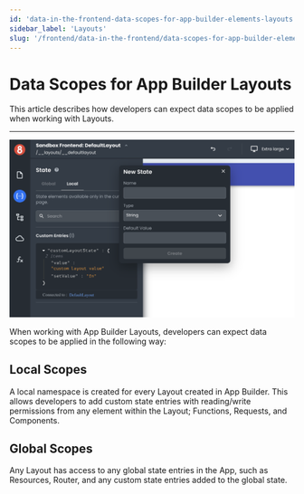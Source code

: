 ```yaml
---
id: 'data-in-the-frontend-data-scopes-for-app-builder-elements-layouts'
sidebar_label: 'Layouts'
slug: '/frontend/data-in-the-frontend/data-scopes-for-app-builder-elements/layouts'
---
```


# Data Scopes for App Builder Layouts

This article describes how developers can expect data scopes to be applied when working with Layouts.
___

![App Builder Layout State](./_images/ab-data-in-the-frontend-data-scopes-for-app-builder-elements-layouts-1.png)

When working with App Builder Layouts, developers can expect data scopes to be applied in the following way:

## Local Scopes

A local namespace is created for every Layout created in App Builder. This allows developers to add custom state entries with reading/write permissions from any element within the Layout; Functions, Requests, and Components.

## Global Scopes

Any Layout has access to any global state entries in the App, such as Resources, Router, and any custom state entries added to the global state.
